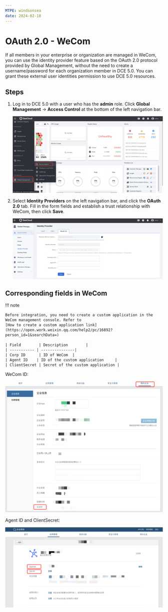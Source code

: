 ```yaml
---
MTPE: windsonsea
date: 2024-02-18
---
```


# OAuth 2.0 - WeCom

If all members in your enterprise or organization are managed in WeCom, you can use the
identity provider feature based on the OAuth 2.0 protocol provided by Global Management,
without the need to create a username/password for each organization member in DCE 5.0.
You can grant these external user identities permission to use DCE 5.0 resources.

## Steps

1. Log in to DCE 5.0 with a user who has the **admin** role. Click
   **Global Management** -> **Access Control** at the bottom of the left navigation bar.

    ![Users and Access Control](../../images/access.png)

2. Select **Identity Providers** on the left navigation bar, and click the **OAuth 2.0** tab.
   Fill in the form fields and establish a trust relationship with WeCom, then click **Save**.

    ![Oauth2.0](../../images/oauth2.png)

## Corresponding fields in WeCom

!!! note

    Before integration, you need to create a custom application in the WeCom management console. Refer to
    [How to create a custom application link](https://open.work.weixin.qq.com/help2/pc/16892?person_id=1&searchData=)

    | Field        | Description        |
    | ----------- | ---------------|
    | Corp ID      | ID of WeCom  |
    | Agent ID    | ID of the custom application     |
    | ClientSecret | Secret of the custom application |

WeCom ID:

![Oauth2.0](../../images/mybusiness.png)

Agent ID and ClientSecret:

![agent](../../images/selfapplication.png)

